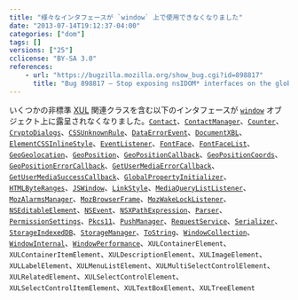 ```yaml
---
title: "様々なインタフェースが `window` 上で使用できなくなりました"
date: "2013-07-14T19:12:37-04:00"
categories: ["dom"]
tags: []
versions: ["25"]
cclicense: "BY-SA 3.0"
references:
    - url: "https://bugzilla.mozilla.org/show_bug.cgi?id=898817"
      title: "Bug 898817 – Stop exposing nsIDOM* interfaces on the global automatically"
---
```

いくつかの非標準 [XUL](https://developer.mozilla.org/ja/docs/XUL) 関連クラスを含む以下のインタフェースが [`window`](https://developer.mozilla.org/ja/docs/Web/API/window) オブジェクト上に露呈されなくなりました。[`Contact`](https://developer.mozilla.org/ja/docs/Web/API/Contact)、[`ContactManager`](https://developer.mozilla.org/ja/docs/Web/API/ContactManager)、[`Counter`](https://developer.mozilla.org/ja/docs/Web/API/Counter)、[`CryptoDialogs`](https://developer.mozilla.org/ja/docs/Web/API/CryptoDialogs)、[`CSSUnknownRule`](https://developer.mozilla.org/ja/docs/Web/API/CSSUnknownRule)、[`DataErrorEvent`](https://developer.mozilla.org/ja/docs/Web/API/DataErrorEvent)、[`DocumentXBL`](https://developer.mozilla.org/ja/docs/Web/API/DocumentXBL)、[`ElementCSSInlineStyle`](https://developer.mozilla.org/ja/docs/Web/API/ElementCSSInlineStyle)、[`EventListener`](https://developer.mozilla.org/ja/docs/Web/API/EventListener)、[`FontFace`](https://developer.mozilla.org/ja/docs/Web/API/FontFace)、[`FontFaceList`](https://developer.mozilla.org/ja/docs/Web/API/FontFaceList)、[`GeoGeolocation`](https://developer.mozilla.org/ja/docs/Web/API/GeoGeolocation)、[`GeoPosition`](https://developer.mozilla.org/ja/docs/Web/API/GeoPosition)、[`GeoPositionCallback`](https://developer.mozilla.org/ja/docs/Web/API/GeoPositionCallback)、[`GeoPositionCoords`](https://developer.mozilla.org/ja/docs/Web/API/GeoPositionCoords)、[`GeoPositionErrorCallback`](https://developer.mozilla.org/ja/docs/Web/API/GeoPositionErrorCallback)、[`GetUserMediaErrorCallback`](https://developer.mozilla.org/ja/docs/Web/API/GetUserMediaErrorCallback)、[`GetUserMediaSuccessCallback`](https://developer.mozilla.org/ja/docs/Web/API/GetUserMediaSuccessCallback)、[`GlobalPropertyInitializer`](https://developer.mozilla.org/ja/docs/Web/API/GlobalPropertyInitializer)、[`HTMLByteRanges`](https://developer.mozilla.org/ja/docs/Web/API/HTMLByteRanges)、[`JSWindow`](https://developer.mozilla.org/ja/docs/Web/API/JSWindow)、[`LinkStyle`](https://developer.mozilla.org/ja/docs/Web/API/LinkStyle)、[`MediaQueryListListener`](https://developer.mozilla.org/ja/docs/Web/API/MediaQueryListListener)、[`MozAlarmsManager`](https://developer.mozilla.org/ja/docs/Web/API/MozAlarmsManager)、[`MozBrowserFrame`](https://developer.mozilla.org/ja/docs/Web/API/MozBrowserFrame)、[`MozWakeLockListener`](https://developer.mozilla.org/ja/docs/Web/API/MozWakeLockListener)、[`NSEditableElement`](https://developer.mozilla.org/ja/docs/Web/API/NSEditableElement)、[`NSEvent`](https://developer.mozilla.org/ja/docs/Web/API/NSEvent)、[`NSXPathExpression`](https://developer.mozilla.org/ja/docs/Web/API/NSXPathExpression)、[`Parser`](https://developer.mozilla.org/ja/docs/Web/API/Parser)、[`PermissionSettings`](https://developer.mozilla.org/ja/docs/Web/API/PermissionSettings)、[`Pkcs11`](https://developer.mozilla.org/ja/docs/Web/API/Pkcs11)、[`PushManager`](https://developer.mozilla.org/ja/docs/Web/API/PushManager)、[`RequestService`](https://developer.mozilla.org/ja/docs/Web/API/RequestService)、[`Serializer`](https://developer.mozilla.org/ja/docs/Web/API/Serializer)、[`StorageIndexedDB`](https://developer.mozilla.org/ja/docs/Web/API/StorageIndexedDB)、[`StorageManager`](https://developer.mozilla.org/ja/docs/Web/API/StorageManager)、[`ToString`](https://developer.mozilla.org/ja/docs/Web/API/ToString)、[`WindowCollection`](https://developer.mozilla.org/ja/docs/Web/API/WindowCollection)、[`WindowInternal`](https://developer.mozilla.org/ja/docs/Web/API/WindowInternal)、[`WindowPerformance`](https://developer.mozilla.org/ja/docs/Web/API/WindowPerformance)、`XULContainerElement`、`XULContainerItemElement`、`XULDescriptionElement`、`XULImageElement`、`XULLabelElement`、`XULMenuListElement`、`XULMultiSelectControlElement`、`XULRelatedElement`、`XULSelectControlElement`、`XULSelectControlItemElement`、`XULTextBoxElement`、`XULTreeElement`
